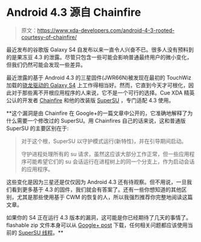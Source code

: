 # Android 4.3 源自 Chainfire

> 原文：<https://www.xda-developers.com/android-4-3-rooted-courtesy-of-chainfire/>

最近发布的谷歌版 Galaxy S4 自发布以来一直令人兴奋不已。很多人没有预料到的是果冻豆 4.3 的泄露。尽管只包含一些可能会影响普通最终用户的微小变化，但我们仍然可能会发现一些差异。

最近泄露的基于 Android 4.3 的三星固件(JWR66N)被发现在最初的 TouchWiz 加载的[骁龙驱动的 Galaxy S4](http://forum.xda-developers.com/forumdisplay.php?f=2162) 上工作得相当好。然而，它直到今天才可根化，因此对于那些离不开根应用程序的人来说，它不是一个可行的选择。Cue XDA 精英公认的开发者 [Chainfire](http://forum.xda-developers.com/member.php?u=631273) 和他的改装版 [SuperSU](http://forum.xda-developers.com/showthread.php?t=1538053) ，专门适配 4.3 使用。

 **这个漏洞是由 Chainfire 在 Google+的一篇文章中公开的，它准确地解释了为什么需要一个修改过的 SuperSU。用 Chainfires 自己的话来说，这和普通版 SuperSU 的主要区别在于:

> 对于这个根，SuperSU 以守护模式运行(新特性)，并在引导期间启动。
> 
> 守护进程处理所有的 su 请求，虽然这应该大部分工作正常，但一些应用程序可能希望它们的 su 会话运行在进程树上的同一个分支上，作为启动会话的应用程序。

这些变化是因为三星还是仅仅因为 Android 4.3 还有待观察。但不用说，一旦我们看到更多基于 4.3 的固件，我们就会有答案了。还有一些你想知道的其他区别，尤其是那些使用基于 CWM 的恢复的人，所以我强烈推荐你完整地阅读这篇文章。

如果你的 S4 正在运行 4.3 版本的漏洞，这可能是你已经期待了几天的事情了。flashable zip 文件本身可以从 [Google+ post](https://plus.google.com/+Chainfire/posts/WqS2E9kkN1L) 下载，任何相关问题都应该使用当前的 [SuperSU 线程](http://forum.xda-developers.com/showthread.php?t=1538053)。**